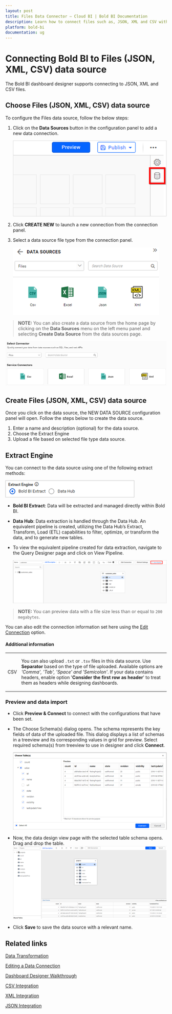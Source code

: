 ```yaml
---
layout: post
title: Files Data Connector – Cloud BI | Bold BI Documentation
description: Learn how to connect files such as, JSON, XML and CSV with Bold BI Cloud and create data source with their data.
platform: bold-bi
documentation: ug
---
```


# Connecting Bold BI to Files (JSON, XML, CSV) data source
The Bold BI dashboard designer supports connecting to JSON, XML and CSV files. 

## Choose Files (JSON, XML, CSV) data source
To configure the Files data source, follow the below steps:
1. Click on the **Data Sources** button in the configuration panel to add a new data connection.

   ![Data source icon](/static/assets/working-with-datasource/data-connectors/images/common/DataSourcesIcon.png)

2. Click **CREATE NEW** to launch a new connection from the connection panel.
3. Select a data source file type from the connection panel.

   ![Choose data source](/static/assets/working-with-datasource/data-connectors/images/Files/ChooseDS.png)

> **NOTE:** You can also create a data source from the home page by clicking on the **Data Sources** menu on the left menu panel and selecting **Create Data Source** from the data sources page.

   ![Choose data source from server](/static/assets/working-with-datasource/data-connectors/images/Files/ChooseDS_Server.png)


## Create Files (JSON, XML, CSV) data source
Once you click on the data source, the NEW DATA SOURCE configuration panel will open. Follow the steps below to create the data source.
1. Enter a name and description (optional) for the data source.
2. Choose the Extract Engine
3. Upload a file based on selected file type data source.

## Extract Engine
You can connect to the data source using one of the following extract methods:
   
   ![Extract Engine](/static/assets/working-with-datasource/images/Extract_Engine.png)
   
- **Bold BI Extract**: Data will be extracted and managed directly within Bold BI.
- **Data Hub**: Data extraction is handled through the Data Hub. An equivalent pipeline is created, utilizing the Data Hub’s Extract, Transform, Load (ETL) capabilities to filter, optimize, or transform the data, and to generate new tables.
- To view the equivalent pipeline created for data extraction, navigate to the Query Designer page and click on View Pipeline.

    ![Refresh Setting](/static/assets/working-with-datasource/images/View_Pipeline.png)

> **NOTE:** You can preview data with a file size less than or equal to `200 megabytes`.

You can also edit the connection information set here using the [Edit Connection](/working-with-data-sources/editing-a-data-connection/) option.

#### Additional information

<table width="600">
<tr>
<td>
CSV
</td>
<td>

You can also upload `.txt` or `.tsv` files in this data source. Use <b>Separator</b> based on the type of file uploaded. Available options are <i>'Comma', 'Tab', 'Space' and 'Semicolon'</i>. If your data contains headers, enable option '<b>Consider the first row as header</b>' to treat them as headers while designing dashboards.
</td>
</tr>
</table>

### Preview and data import
* Click **Preview & Connect** to connect with the configurations that have been set.
* The Choose Schema(s) dialog opens. The schema represents the key fields of data of the uploaded file. This dialog displays a list of schemas in a treeview and its corresponding values in grid for preview. Select required schema(s) from treeview to use in designer and click **Connect**.

   ![Preview](/static/assets/working-with-datasource/data-connectors/images/common/Preview.png)

* Now, the data design view page with the selected table schema opens. Drag and drop the table.
   ![Query Editor](/static/assets/working-with-datasource/data-connectors/images/common/QueryEditor.png)

* Click **Save** to save the data source with a relevant name.

## Related links
[Data Transformation](/working-with-data-sources/data-modeling/joining-table/)

[Editing a Data Connection](/working-with-data-sources/editing-a-data-connection/)   

[Dashboard Designer Walkthrough](/getting-started/creating-dashboard/)

[CSV Integration](https://www.boldbi.com/integrations/csv)

[XML Integration](https://www.boldbi.com/integrations/xml)

[JSON Integration](https://www.boldbi.com/integrations/json)
